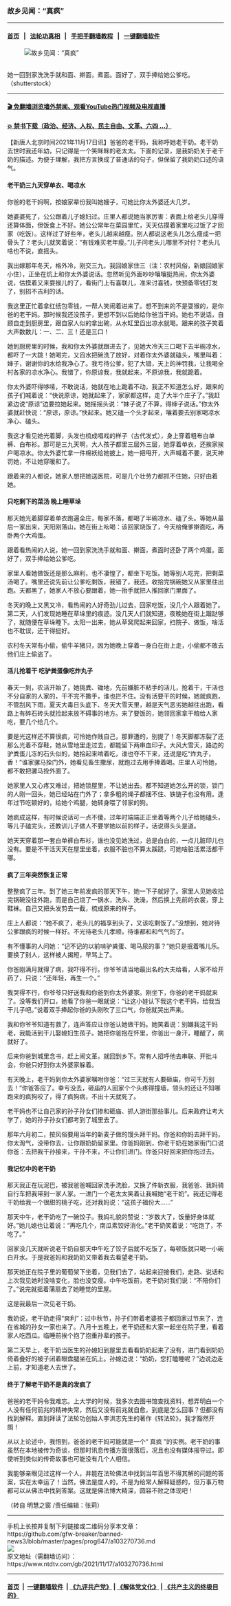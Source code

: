 ### 故乡见闻：“真疯”
------------------------

#### [首页](https://github.com/gfw-breaker/banned-news3/blob/master/README.md) &nbsp;&nbsp;|&nbsp;&nbsp; [法轮功真相](https://github.com/begood0513/basic/blob/master/README.md)  &nbsp;&nbsp;|&nbsp;&nbsp; [手把手翻墙教程](https://github.com/gfw-breaker/guides/wiki)  &nbsp;&nbsp;|&nbsp;&nbsp; [一键翻墙软件](https://github.com/gfw-breaker/nogfw/blob/master/README.md)  



<div><div class="featured_image">
 <figure>
  <img alt="故乡见闻：“真疯”" src="https://i.ntdtv.com/assets/uploads/2021/11/2021-11-17_155911-800x450.jpg"/>
 </figure><br/>
 <span class="caption">
  她一回到家洗洗手就和面、擀面，煮面。面好了，双手捧给她公爹吃。（shutterstock）
 </span>
</div>
</div><hr/>

#### [ 🎬  免翻墙浏览墙外禁闻、观看YouTube热门视频及电视直播](https://github.com/gfw-breaker/HelloWorld)

#### [ 💥  禁书下载（政治、经济、人权、民主自由、文革、六四 ...）](https://github.com/gfw-breaker/books/blob/master/README.md)

<div><div class="post_content" itemprop="articleBody">
 <p>
  【新唐人北京时间2021年11月17日讯】爸爸的老干妈，我称呼她老干奶。老干奶去世时我还年幼，只记得是一个笑眯眯的老太太。下面的记录，是我奶奶关于老干奶的描述。为便于理解，我把方言换成了普通话的句子，但保留了我奶奶口述的语气。
 </p>
 <h4>
  老干奶三九天穿单衣、喝凉水
 </h4>
 <p>
  你爸的老干妈啊，按娘家辈份我叫她嫂子，可她比你太外婆还大几岁。
 </p>
 <p>
  她婆婆死了，公公跟着儿子媳妇过。庄里人都说她当家厉害：表面上给老头儿穿得还算体面，但饭食上不好。她公公常年在菜园里忙，天天估摸着家里吃过饭了才回家（吃饭）。这样过了好些年，老头儿越来越瘦。别人都说这老头儿怎么瘦成一把骨头了？老头儿就笑着说：“有钱难买老年瘦。”儿子问老头儿哪里不对付？老头儿啥也不说，直摇头。
 </p>
 <p>
  我出嫁那年冬天，格外冷，刚交三九，我回娘家住三（注：农村风俗，新娘回娘家小住），正坐在炕上和你太外婆说话。忽然听见外面吵吵嚷嚷挺热闹，你太外婆说，估摸着又来耍猴儿的了，看街门上有喜联儿，准来讨喜钱，快预备零钱打发了，别招不吉利的话。
 </p>
 <p>
  我这里正忙着拿红纸包零钱，一帮人笑闹着进来了。想不到来的不是耍猴的，是你爸的老干妈。那时候我还没孩子，更想不到以后她给你爸当干妈。她也不说话，自顾自走到厨房里，跟自家人似的拿出碗，从水缸里舀出凉水就喝。跟来的孩子笑着大声数数儿：一、二、三！还是三口！
 </p>
 <p>
  她到厨房里的时候，我和你太外婆就跟进去了，见她大冷天三口喝下去半碗凉水，都吓了一大跳！她喝完，又舀水把碗洗了放好，对着你太外婆就磕头，嘴里叫着：婶子，谢谢你的水给我净心了。我亏待公爹，犯了大错，天上的神罚我，让我喝全村各家的凉水净心。我错了，你原谅我，我就起来，不原谅我，我就跪着。
 </p>
 <p>
  你太外婆吓得哆嗦，不敢说话，她就在地上跪着不动，我正不知道怎么好，跟来的孩子们喊着说：“快说原谅，她就起来了，家家都这样，走了大半个庄子了。”我赶紧边说“原谅”边要拉她起来。她摇摇头说：“妹子说了不算，得婶子说话。”你太外婆就赶快说：“原谅，原谅。”快起来。她又磕一个头才起来，嚷着要去别家喝凉水净心、磕头。
 </p>
 <p>
  我这才看见她光着脚，头发也梳成唱戏的样子（古代发式），身上穿着粗布白单裤、白布衫。那可是三九天啊，大人孩子都里三层外三层，她穿着单衣，还挨家挨户喝凉水。你太外婆忙拿一件棉袄给她披上，她一把甩开，大声喊着不要，说天神罚她，不让她穿暖和了。
 </p>
 <p>
  跟着来的人都说，她家人想把她送医院，可是几个壮劳力都抓不住她，只好由着她。
 </p>
 <h4>
  只吃剩下的菜汤 晚上睡草垛
 </h4>
 <p>
  那天她光着脚穿着单衣跑遍全庄，每家不落，都喝了半碗凉水、磕了头。等她从最后一家出来，天阳刚落山，她在街上吆喝：该回家烧饭了，今天给俺爹擀面吃，再卧两个大鸡蛋。
 </p>
 <p>
  跟着看热闹的人说，她一回到家洗洗手就和面、擀面，煮面时还卧了两个鸡蛋。面好了，双手捧给她公爹吃。
 </p>
 <p>
  家里人看她做饭还是那么麻利，也不凄惶了，都坐下吃饭。她等别人吃完，把剩菜汤喝了。嘴里还说先前让公爹吃剩饭，我错了，我还。收拾完锅碗她又从家里往出跑。天都黑了，她家人不放心要跟着，她一抬手就把人推回家门里面了。
 </p>
 <p>
  冬天的晚上又黑又冷，看热闹的人好奇劲儿过去，回家吃饭，没几个人跟着她了。第二天，人们发现她睡在草垛里的痕迹。没几天人们就知道，夜晚她在街上蹓跶够了，就随便在草垛睡下。太阳一出来，她从草窝爬起来回家，扫院子、做饭，啥活也不耽误，还干得挺好。
 </p>
 <p>
  农村冬天常有小偷，偷牛羊猪只，因为她晚上穿着一身白在街上走，小偷都不敢去他们庄上偷盗了。
 </p>
 <h4>
  活儿抢着干 吃驴粪蛋像吃炸丸子
 </h4>
 <p>
  春天一到，农活开始了，她挑粪、锄地，先前嫌脏不粘手的活儿，抢着干，干活也不分自家的人家的，干不完不撒手，谁也拦不住。没有活要干的时候，她就疯跑，不管刮风下雨，夏天大毒日头底下、冬天大雪天里，越是天气恶劣她越往出跑，看路上有碎石砖头就捡起来放不碍事的地方。来了要饭的，她领回家拿干粮给人家吃，要几个给几个。
 </p>
 <p>
  要是光这样还不算很疯，可怜她作贱自己，那罪遭的，别提了！冬天脚都冻裂了还那么光着不穿鞋，她从雪地里走过去，都能留下两串血印子。大风大雪天，路边的驴粪蛋儿冻的石头似的，她拾起来啃着吃，谁也夺不下来，还说是吃“炸丸子，香！”谁家骡马拴门外，她看见畜生撒尿，就跑过去用手捧着喝。庄里人可怜她，都不敢把骡马拴外面了。
 </p>
 <p>
  她家里人又心疼又难过，把她锁屋里，不让她出去。都不知道她怎么开的锁，锁门的人刚一回头，她已经站在门外了；拿多粗的绳子都捆不住、铁链子也没有用。逢年过节吃顿好的，给她个鸡腿，她转身喂了邻家的狗。
 </p>
 <p>
  她疯成这样，有时候说话可一点不傻，过年时端端正正坐着等两个儿子给她磕头，等儿子磕完头，还教训儿子做人不要学她以前的样子，话说得头头是道。
 </p>
 <p>
  她天天穿着那一套白单裤白布衫，谁也没见她洗过，总是白白的，一点儿脏印儿也没有。要是不干活天天在屋里坐着，衣服不脏也不算太蹊跷，可她啥脏活累活都干哪。
 </p>
 <h4>
  疯了三年突然恢复正常
 </h4>
 <p>
  整整疯了三年。到了她三年前发疯的那天下午，她一下子就好了。家里人见她收拾完锅碗没往外跑，而是自己烧了一锅水，洗头、洗澡，然后换上先前的衣裳，穿上鞋袜。自己又把头发剪去一截，梳成原来的样子。
 </p>
 <p>
  庄上人都说：“她不疯了，老头儿的福享到头了，又该吃剩饭了。”没想到，她对待公爹跟疯的时候一样好。不光待老头儿孝顺，待谁都和和气气的了。
 </p>
 <p>
  有不懂事的人问她：“记不记的以前啃驴粪蛋、喝马尿的事？”她只是抿着嘴儿乐。要换了别人，这样被人揭短，早骂上了。
 </p>
 <p>
  你爸刚满月就得了病，我吓得不行。你爷爷请当地最出名的大夫给看，人家不给开药了，只说：“还年轻，再生一个。”
 </p>
 <p>
  我哭得不行，你爷爷只好送我和你爸到你太外婆家。刚坐下，你爸的老干妈就来了。没等我们开口，她看了你爸一眼就说：“让这小娃认下我这个老干妈，给我当干儿子吧。”说着双手捧起你爸的头刚吹了三口气，你爸就哭出声来。
 </p>
 <p>
  我和你爷爷知道有救了，连声答应让你爸认她做干妈。她笑着说：别嫌我这干妈老，我能活到干儿娶媳妇生孩子。她把你爸抱在怀里，你爸出一身汗，睡醒了，病就好了。
 </p>
 <p>
  后来你爸到城里念书，赶上闹文革，就回到乡下。常有人招呼他去串联、开批斗会，你爸只好到你太外婆家躲着。
 </p>
 <p>
  有天晚上，老干妈到你太外婆家嘱咐你爸：“过三天就有人要砸庙，你可千万别去！”你爸答应了。幸亏没去，砸庙的人回家个个头疼得撞墙，领头的还让不知哪跑来的疯狗咬了，得了疯狗病，不出十天就死了。
 </p>
 <p>
  老干妈也不让自己家的孙子孙女们掺和砸庙、抓人游街那些事儿。后来政府让考大学了，她的孙子孙女们都考到了城里去了。
 </p>
 <p>
  那年六月初二，按风俗要用当年的新麦子做的馒头拜干妈。你爸和你妈去拜干妈，你太淘气，没带你去，让你跟奶奶留家里。你爸妈刚到，你老干奶在她家街门口说你爸：去把我干孙接来，干孙不来，不让你们进门。你爸只好回来把你抱过去。
 </p>
 <h4>
  我记忆中的老干奶
 </h4>
 <p>
  那天我正在玩泥巴，被我爸爸喊回家洗手洗脸，又换了件新衣服，我爸爸、我妈骑自行车把我带到一家人家。一进门一个老太太笑着让我喊她“老干奶”。我还记得老干奶给我一个很甜的桃子吃，还对我妈说：“这孩子福份大……”
 </p>
 <p>
  那天中午，老干奶吃了一碗饺子。我妈礼貌的赞说：“岁数大了，饭量好身体就好。”她儿媳也让着说：“再吃几个，南瓜素饺好消化。”老干奶笑着说：“吃饱了，不吃了。”
 </p>
 <p>
  回家没几天就听说老干奶自那天中午吃了饺子后就不吃饭了，每顿饭就只喝一小碗白开水。于是我爸妈和我奶奶又带着我去看望老干奶。
 </p>
 <p>
  那天她正在院子里的葡萄架下坐着，见我们去了，站起来迎接我们，走路、说话和上次我见她时没啥变化，脸也没变瘦。中午吃饭前，老干奶对我们说：“不陪你们了。”说完就摇着蒲扇去了她睡觉的里屋。
 </p>
 <p>
  这是我最后一次见老干奶。
 </p>
 <p>
  我奶说，老干奶走得“爽利”：过中秋节，孙子们带着老婆孩子都回家过节来了，连在省城的孙女一家也来了。八月十五晚上，老干奶还和大家一起坐在院子里，看着家人吃西瓜。临睡前挨个抱了抱重孙辈的孩子。
 </p>
 <p>
  第二天早上，老干奶当医生的孙媳妇到屋里去看看奶奶起来了没有，进门看到奶奶倚着叠好的被子闭着眼盘腿坐在炕上。孙媳边说：“奶奶，您打瞌睡呢？”边说边走上前，才知道老人去世了。
 </p>
 <h4>
  终于了解老干奶不是真的发疯了
 </h4>
 <p>
  爸爸的老干妈令我难忘。上大学的时候，我多次去图书馆查找资料，想弄明白一个人没有任何前兆的精神失常，然后又没有前兆就自愈，到底是怎么回事？但都没有找到解释。直到拜读了法轮功创始人李洪志先生的著作《转法轮》，我才豁然开朗！
 </p>
 <p>
  从以上论述中，我悟到，爸爸的老干妈可能就是一个“
  <ok href="https://www.ntdtv.com/gb/真疯.htm">
   真疯
  </ok>
  ”的实例。老干奶的事虽然在本地被传为奇谈，但那时讯息传播方面很落后，况且也没有媒体报导过。即使听到类似的传奇故事也可能没有几个人相信。
 </p>
 <p>
  我能够亲眼见过这样一个人，并能在法轮佛法中找到当年百思不得其解的问题的答案，实在太幸运了！当然，佛法是度人的，不是为给常人解释疑惑的，但万事万物都可以从佛法中找到答案。这就是佛法博大精深，圆容不败之体现吧！
 </p>
 <p>
  （转自
  <ok href="https://www.ntdtv.com/gb/明慧之窗.htm">
   明慧之窗
  </ok>
  /责任编辑：张莉）
 </p>
 <div class="single_ad">
 </div>
</div>
</div>
<hr/>
手机上长按并复制下列链接或二维码分享本文章：<br/>
https://github.com/gfw-breaker/banned-news3/blob/master/pages/prog647/a103270736.md <br/>
<a href='https://github.com/gfw-breaker/banned-news3/blob/master/pages/prog647/a103270736.md'><img src='https://github.com/gfw-breaker/banned-news3/blob/master/pages/prog647/a103270736.md.png'/></a> <br/>
原文地址（需翻墙访问）：https://www.ntdtv.com/gb/2021/11/17/a103270736.html


------------------------
#### [首页](https://github.com/gfw-breaker/banned-news3/blob/master/README.md) &nbsp;|&nbsp; [一键翻墙软件](https://github.com/gfw-breaker/nogfw/blob/master/README.md) &nbsp;| [《九评共产党》](https://github.com/gfw-breaker/9ping.md/blob/master/README.md#九评之一评共产党是什么) | [《解体党文化》](https://github.com/gfw-breaker/jtdwh.md/blob/master/README.md) | [《共产主义的终极目的》](https://github.com/gfw-breaker/gczydzjmd.md/blob/master/README.md)


<img src='http://gfw-breaker.win/banned-news3/pages/prog647/a103270736.md' width='0px' height='0px'/>